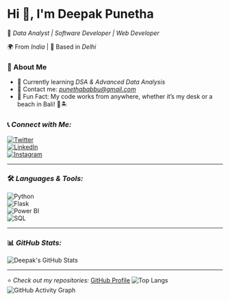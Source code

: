# Hi 👋, I'm Deepak Punetha  
🚀 *Data Analyst | Software Developer | Web Developer*  

🌍 From *India* | 📍 Based in *Delhi*  

### 📌 About Me  
- 🔭 Currently learning *DSA & Advanced Data Analysis*  
- 📩 Contact me: *[punethababbu@gmail.com](mailto:punethababbu@gmail.com)*  
- 🌟 Fun Fact: My code works from anywhere, whether it’s my desk or a beach in Bali! 🌊🏝️  

### 📞 *Connect with Me:*  
[![Twitter](https://img.shields.io/badge/Twitter-%231DA1F2.svg?&style=for-the-badge&logo=twitter&logoColor=white)](https://twitter.com/YOUR_TWITTER)  
[![LinkedIn](https://img.shields.io/badge/LinkedIn-%230A66C2.svg?&style=for-the-badge&logo=linkedin&logoColor=white)](https://linkedin.com/in/YOUR_LINKEDIN)  
[![Instagram](https://img.shields.io/badge/Instagram-%23E4405F.svg?&style=for-the-badge&logo=instagram&logoColor=white)](https://instagram.com/YOUR_INSTAGRAM)  

---

### 🛠 *Languages & Tools:*  
![Python](https://img.shields.io/badge/Python-3.9-blue?style=flat-square)  
![Flask](https://img.shields.io/badge/Flask-Microframework-darkgrey?style=flat-square)  
![Power BI](https://img.shields.io/badge/Power%20BI-Dashboard-yellow?style=flat-square)  
![SQL](https://img.shields.io/badge/SQL-Database-orange?style=flat-square)  

---

### 📊 *GitHub Stats:*  
![Deepak's GitHub Stats](https://github-readme-stats.vercel.app/api?username=deepak1400&show_icons=true&theme=radical)  

---

⭐ *Check out my repositories:* [GitHub Profile](https://github.com/deepak1400)
![Top Langs](https://github-readme-stats.vercel.app/api/top-langs/?username=deepak1400&layout=compact)
![GitHub Activity Graph](https://github-readme-activity-graph.vercel.app/graph?username=deepak1400&theme=github)

